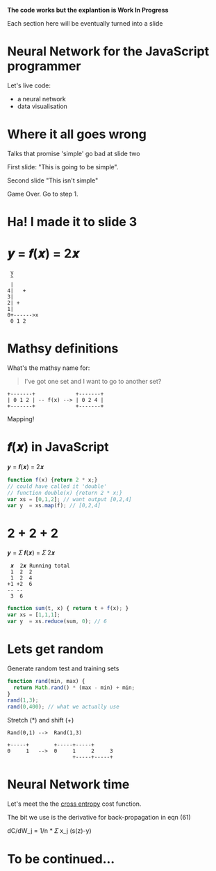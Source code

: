 **The code works but the explantion is Work In Progress**

Each section here will be eventually turned into a slide

# Neural Network for the JavaScript programmer


Let's live code:
* a neural network
* data visualisation

# Where it all goes wrong

Talks that promise 'simple' go bad at slide two

First slide: "This is going to be simple".

Second slide "This isn't simple"

Game Over. Go to step 1.

# Ha! I made it to slide 3

# 𝒚 = 𝒇(𝒙) = 2𝒙

```
 y
 ^
 |
4|   +
3|
2| +
1|
0+------>x
 0 1 2
```

# Mathsy definitions

What's the mathsy name for:

> I've got one set and I want to go to another set?

    +-------+             +-------+
    | 0 1 2 | -- f(x) --> | 0 2 4 |
    +-------+             +-------+

Mapping!

# 𝒇(𝒙) in JavaScript

𝒚 = 𝒇(𝒙) = 2𝒙

```javascript
function f(x) {return 2 * x;}
// could have called it 'double'
// function double(x) {return 2 * x;}
var xs = [0,1,2]; // want output [0,2,4]
var y  = xs.map(f); // [0,2,4]
```

# 2 + 2 + 2

𝒚 = 𝛴 𝒇(𝒙) = 𝛴 2𝒙

     𝒙  2𝒙 Running total
     1  2  2
     1  2  4
    +1 +2  6
    -- --
     3  6

```javascript
function sum(t, x) { return t + f(x); }
var xs = [1,1,1];
var y  = xs.reduce(sum, 0); // 6
```

# Lets get random

Generate random test and training sets

```javascript
function rand(min, max) {
  return Math.rand() * (max - min) + min;
}
rand(1,3);
rand(0,400); // what we actually use
```

Stretch (*) and shift (+)

    Rand(0,1) -->  Rand(1,3)

    +-----+        +-----+-----+
    0     1   -->  0     1     2     3
                         +-----+-----+

# Neural Network time

Let's meet the the [cross entropy][1] cost function.

The bit we use is the derivative for back-propagation in eqn (61)

dC/dW_j = 1/n * 𝛴 x_j (s(z)-y)

# To be continued...

[1]: http://neuralnetworksanddeeplearning.com/chap3.html#introducing_the_cross-entropy_cost_function
